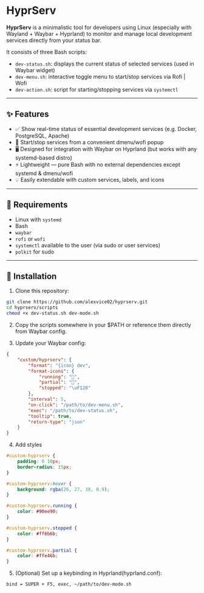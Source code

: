 # HyprServ

**HyprServ** is a minimalistic tool for developers using Linux (especially with Wayland + Waybar + Hyprland) to monitor and manage local development services directly from your status bar.

It consists of three Bash scripts:
- `dev-status.sh`: displays the current status of selected services (used in Waybar widget)
- `dev-menu.sh`: interactive toggle menu to start/stop services via Rofi | Wofi
- `dev-action.sh`: script for starting/stopping services via `systemctl`

---

## ✨ Features

- ✅ Show real-time status of essential development services (e.g. Docker, PostgreSQL, Apache)
- 🔄 Start/stop services from a convenient dmenu/wofi popup
- 🖥️ Designed for integration with Waybar on Hyprland (but works with any systemd-based distro)
- ⚡ Lightweight — pure Bash with no external dependencies except systemd & dmenu/wofi
- 💡 Easily extendable with custom services, labels, and icons

---

## 🔧 Requirements

- Linux with `systemd`
- Bash
- `waybar`
- `rofi` or `wofi`
- `systemctl` available to the user (via sudo or user services)
- `polkit` for sudo

---

## 🚀 Installation

1. Clone this repository:

```bash
git clone https://github.com/alexvice02/hyprserv.git
cd hyprserv/scripts
chmod +x dev-status.sh dev-mode.sh
```

2. Copy the scripts somewhere in your $PATH or reference them directly from Waybar config.

3. Update your Waybar config:

```json
{
    "custom/hyprserv": {
        "format": "{icon} dev",
        "format-icons": {
            "running": "",
            "partial": "",
            "stopped": "\uF120"
        },
        "interval": 5,
        "on-click": "/path/to/dev-menu.sh",
        "exec": "/path/to/dev-status.sh",
        "tooltip": true,
        "return-type": "json"
    }
}
```

4. Add styles

```css
#custom-hyprserv {
    padding: 0 10px;
    border-radius: 15px;
}

#custom-hyprserv:hover {
    background: rgba(26, 27, 38, 0.9);
}

#custom-hyprserv.running {
    color: #90ee90;
}

#custom-hyprserv.stopped {
    color: #ff6b6b;
}

#custom-hyprserv.partial {
    color: #ffe46b;
}
```

5. (Optional) Set up a keybinding in Hyprland(hyprland.conf):

```
bind = SUPER + F5, exec, ~/path/to/dev-mode.sh
```
